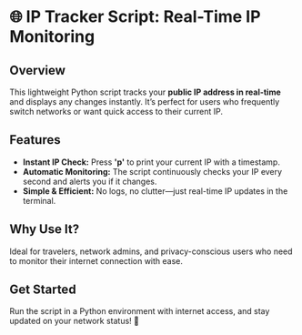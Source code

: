 # 🌐 IP Tracker Script: Real-Time IP Monitoring

## Overview
This lightweight Python script tracks your **public IP address in real-time** and displays any changes instantly. It’s perfect for users who frequently switch networks or want quick access to their current IP.

## Features

- **Instant IP Check:** Press **'p'** to print your current IP with a timestamp.  
- **Automatic Monitoring:** The script continuously checks your IP every second and alerts you if it changes.  
- **Simple & Efficient:** No logs, no clutter—just real-time IP updates in the terminal.  

## Why Use It?
Ideal for travelers, network admins, and privacy-conscious users who need to monitor their internet connection with ease.

## Get Started
Run the script in a Python environment with internet access, and stay updated on your network status! 🚀
